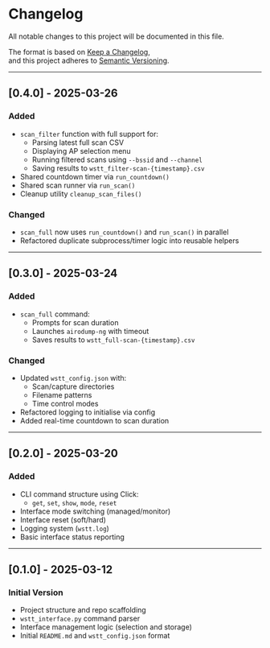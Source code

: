 # Changelog

All notable changes to this project will be documented in this file.

The format is based on [Keep a Changelog](https://keepachangelog.com/en/1.0.0/),  
and this project adheres to [Semantic Versioning](https://semver.org/).

---

## [0.4.0] - 2025-03-26
### Added
- `scan_filter` function with full support for:
  - Parsing latest full scan CSV
  - Displaying AP selection menu
  - Running filtered scans using `--bssid` and `--channel`
  - Saving results to `wstt_filter-scan-{timestamp}.csv`
- Shared countdown timer via `run_countdown()`
- Shared scan runner via `run_scan()`
- Cleanup utility `cleanup_scan_files()`

### Changed
- `scan_full` now uses `run_countdown()` and `run_scan()` in parallel
- Refactored duplicate subprocess/timer logic into reusable helpers

---

## [0.3.0] - 2025-03-24
### Added
- `scan_full` command:
  - Prompts for scan duration
  - Launches `airodump-ng` with timeout
  - Saves results to `wstt_full-scan-{timestamp}.csv`

### Changed
- Updated `wstt_config.json` with:
  - Scan/capture directories
  - Filename patterns
  - Time control modes
- Refactored logging to initialise via config
- Added real-time countdown to scan duration

---

## [0.2.0] - 2025-03-20
### Added
- CLI command structure using Click:
  - `get`, `set`, `show`, `mode`, `reset`
- Interface mode switching (managed/monitor)
- Interface reset (soft/hard)
- Logging system (`wstt.log`)
- Basic interface status reporting

---

## [0.1.0] - 2025-03-12
### Initial Version
- Project structure and repo scaffolding
- `wstt_interface.py` command parser
- Interface management logic (selection and storage)
- Initial `README.md` and `wstt_config.json` format

